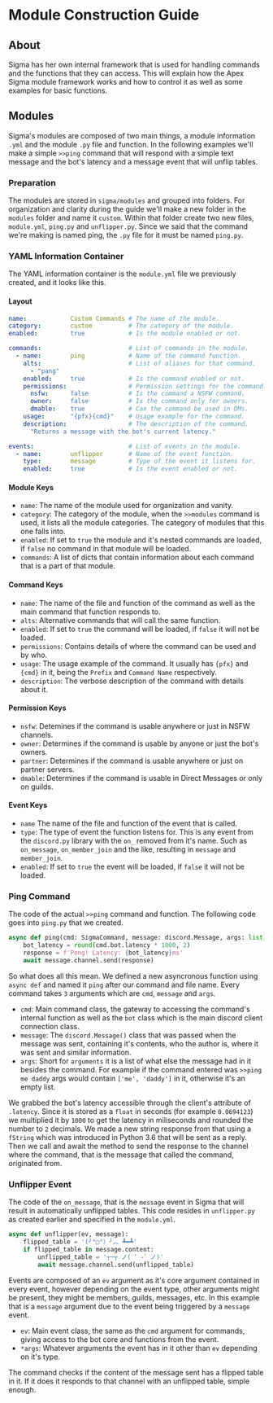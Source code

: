 # Module Construction Guide

## About

Sigma has her own internal framework that is used for handling commands and the functions that they can access. This will explain how the Apex Sigma module framework works and how to control it as well as some examples for basic functions.

## Modules

Sigma's modules are composed of two main things, a module information `.yml` and the module `.py` file and function. In the following examples we'll make a simple `>>ping` command that will respond with a simple text message and the bot's latency and a message event that will unflip tables.

### Preparation

The modules are stored in `sigma/modules` and grouped into folders. For organization and clarity during the guide we'll make a new folder in the `modules` folder and name it `custom`. Within that folder create two new files, `module.yml`, `ping.py` and `unflipper.py`. Since we said that the command we're making is named ping, the `.py` file for it must be named `ping.py`.

### YAML Information Container

The YAML information container is the `module.yml` file we previously created, and it looks like this.

#### Layout

```yml
name:            Custom Commands # The name of the module.
category:        custom          # The category of the module.
enabled:         true            # Is the module enabled or not.

commands:                        # List of commands in the module.
  - name:        ping            # Name of the command function.
    alts:                        # List of aliases for that command.
      - "pang"
    enabled:     true            # Is the command enabled or not.
    permissions:                 # Permission settings for the command.
      nsfw:      false           # Is the command a NSFW command.
      owner:     false           # Is the command only for owners.
      dmable:    true            # Can the command be used in DMs.
    usage:       "{pfx}{cmd}"    # Usage example for the command.
    description:                 # The description of the command.
      "Returns a message with the bot's current latency."

events:                          # List of events in the module.
  - name:        unflipper       # Name of the event function.
    type:        message         # Type of the event it listens for.
    enabled:     true            # Is the event enabled or not.
```

#### Module Keys

- `name`: The name of the module used for organization and vanity.
- `category`: The category of the module, when the `>>modules` command is used, it lists all the module categories. The category of modules that this one falls into.
- `enabled`: If set to `true` the module and it's nested commands are loaded, if `false` no command in that module will be loaded.
- `commands`: A list of dicts that contain information about each command that is a part of that module.

#### Command Keys

- `name`: The name of the file and function of the command as well as the main command that function responds to.
- `alts`: Alternative commands that will call the same function.
- `enabled`: If set to `true` the command will be loaded, if `false` it will not be loaded.
- `permissions`: Contains details of where the command can be used and by who.
- `usage`: The usage example of the command. It usually has `{pfx}` and `{cmd}` in it, being the `Prefix` and `Command Name` respectively.
- `description`: The verbose description of the command with details about it.

#### Permission Keys

- `nsfw`: Detemines if the command is usable anywhere or just in NSFW channels.
- `owner`: Determines if the command is usable by anyone or just the bot's owners.
- `partner`: Determines if the command is usable anywhere or just on partner servers.
- `dmable`: Determines if the command is usable in Direct Messages or only on guilds.

#### Event Keys

- `name` The name of the file and function of the event that is called.
- `type`: The type of event the function listens for. This is any event from the `discord.py` library with the `on_` removed from it's name. Such as `on_message`, `on_member_join` and the like, resulting in `message` and `member_join`.
- `enabled`: If set to `true` the event will be loaded, if `false` it will not be loaded.

### Ping Command

The code of the actual `>>ping` command and function. The following code goes into `ping.py` that we created.

```py
async def ping(cmd: SigmaCommand, message: discord.Message, args: list):
    bot_latency = round(cmd.bot.latency * 1000, 2)
    response = f'Pong! Latency: {bot_latency}ms'
    await message.channel.send(response)
```

So what does all this mean. We defined a new asyncronous function using `async def` and named it `ping` after our command and file name. Every command takes `3` arguments which are `cmd`, `message` and `args`.

- `cmd`: Main command class, the gateway to accessing the command's internal function as well as the `bot` class which is the main discord client connection class.
- `message`: The `discord.Message()` class that was passed when the message was sent, containing it's contents, who the author is, where it was sent and similar information.
- `args`: Short for `arguments` it is a list of what else the message had in it besides the command. For example if the command entered was `>>ping me daddy` args would contain `['me', 'daddy']` in it, otherwise it's an empty list.

We grabbed the bot's latency accessible through the client's attribute of `.latency`. Since it is stored as a `float` in seconds (for example `0.0694123`) we multiplied it by `1000` to get the latency in miliseconds and rounded the number to `2` decimals. We made a new string response from that using a `fString` which was introduced in Python 3.6 that will be sent as a reply. Then we call and await the method to send the response to the channel where the command, that is the message that called the command, originated from.

### Unflipper Event

The code of the `on_message`, that is the `message` event in Sigma that will result in automatically unflipped tables. This code resides in `unflipper.py` as created earlier and specified in the `module.yml`.

```py
async def unflipper(ev, message):
    flipped_table = '(╯°□°）╯︵ ┻━┻'
    if flipped_table in message.content:
        unflipped_table = '┬─┬﻿ ノ( ゜-゜ノ)'
        await message.channel.send(unflipped_table)
```

Events are composed of an `ev` argument as it's core argument contained in every event, however depending on the event type, other arguments might be present, they might be members, guilds, messages, etc. In this example that is a `message` argument due to the event being triggered by a `message` event.

- `ev`: Main event class, the same as the `cmd` argument for commands, giving access to the bot core and functions from the event.
- `*args`: Whatever arguments the event has in it other than `ev` depending on it's type.

The command checks if the content of the message sent has a flipped table in it. If it does it responds to that channel with an unflipped table, simple enough.